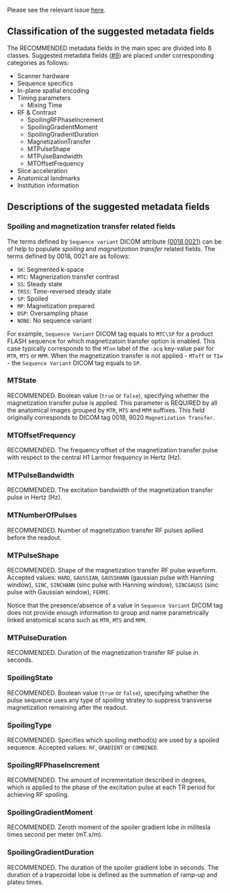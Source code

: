 Please see the relevant issue [here](https://github.com/bids-standard/bep001/issues/9).

## Classification of the suggested metadata fields 

The RECOMMENDED metadata fields in the main spec are divided into 8 classes. Suggested metadata fields ([#9](https://github.com/bids-standard/bep001/issues/9)) are placed under corresponding categories as follows:  

* Scanner hardware 
* Sequence specifics 
* In-plane spatial encoding
* Timing parameters 
     * Mixing Time 
* RF & Contrast 
    * SpoilingRFPhaseIncrement 
    * SpoilingGradientMoment
    * SpoilingGradientDuration 
    * MagnetizationTransfer 
    * MTPulseShape
    * MTPulseBandwidth
    * MTOffsetFrequency
* Slice acceleration 
* Anatomical landmarks 
* Institution information 

## Descriptions of the suggested metadata fields 

### Spoiling and magnetization transfer related fields 

The terms defined by `Sequence variant` DICOM attribute [(0018,0021)](http://dicomlookup.com/lookup.asp?sw=Tnumber&q=(0018,0021)) can be of help to populate _spoiling_ and _magnetization transfer_ related fields. The terms defined by 0018, 0021 are as follows: 

* `SK`: Segmented k-space
* `MTC`: Magnerization transfer contrast 
* `SS`: Steady state 
* `TRSS`: Time-reversed steady state 
* `SP`: Spoiled 
* `MP`: Magnetization prepared 
* `OSP`: Oversampling phase
* `NONE`: No sequence variant 

For example, `Sequence Variant` DICOM tag equals to `MTC\SP` for a product FLASH sequence for which magnetizatoin transfer option is enabled. This case typically corresponds to the `MTon` label of the `-acq` key-value pair for `MTR`, `MTS` or `MPM`. When the magnetization transfer is not applied - `MToff` or `T1w` - the `Sequence Variant` DICOM tag equals to `SP`. 

   

### MTState 

RECOMMENDED. Boolean value (`true` or `false`), specifying whether the magnetization transfer pulse is applied. This parameter is REQUIRED by all the anatomical images grouped by `MTR`, `MTS` and `MPM` suffixes. This field originally corresponds to DICOM tag 0018, 9020 `Magnetization Transfer`. 

### MTOffsetFrequency 

RECOMMENDED. The frequency offset of the magnetization transfer pulse with respect to the central H1 Larmor frequency in Hertz (Hz).

### MTPulseBandwidth 

RECOMMENDED. The excitation bandwidth of the magnetization transfer pulse in Hertz (Hz). 

### MTNumberOfPulses

RECOMMENDED. Number of magnetization transfer RF pulses apllied before the readout. 

### MTPulseShape 

RECOMMENDED. Shape of the magnetization transfer RF pulse waveform. Accepted values: `HARD`, `GAUSSIAN`, `GAUSSHANN` (gaussian pulse with Hanning window), `SINC`, `SINCHANN` (sinc pulse with Hanning window), `SINCGAUSS` (sinc pulse with Gaussian window), `FERMI`.  

Notice that the presence/absence of a value in `Sequence Variant` DICOM tag does not provide enough information to group and name parametrically linked anatomical scans such as `MTR`, `MTS` and `MPM`.

### MTPulseDuration 

RECOMMENDED. Duration of the magnetization transfer RF pulse in seconds. 

### SpoilingState 

RECOMMENDED. Boolean value (`true` or `false`), specifying whether the pulse sequence uses any type of spoiling stratey to suppress transverse magnetization remaining after the readout. 

### SpoilingType 

RECOMMENDED. Specifies which spoiling method(s) are used by a spoiled sequence. Accepted values: `RF`, `GRADIENT` or `COMBINED`.

### SpoilingRFPhaseIncrement 

RECOMMENDED. The amount of incrementation described in degrees, which is applied to the phase of the excitation pulse at each TR period for achieving RF spoiling.

### SpoilingGradientMoment 

 RECOMMENDED. Zeroth moment of the spoiler gradient lobe in militesla times second per meter (mT.s/m).

 ### SpoilingGradientDuration 

 RECOMMENDED. The duration of the spoiler gradient lobe in seconds. The duration of a trapezoidal lobe is defined as the summation of ramp-up and plateu times.  